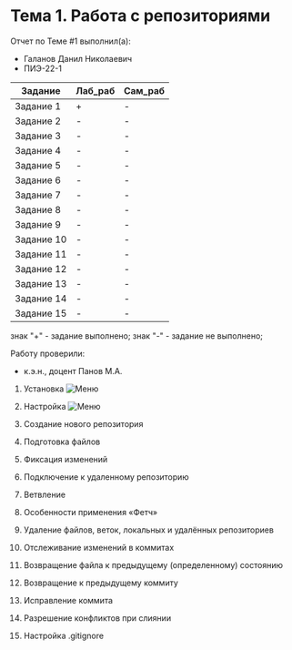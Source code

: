 # Тема 1. Работа с репозиториями
Отчет по Теме #1 выполнил(а):
- Галанов Данил Николаевич
- ПИЭ-22-1

| Задание | Лаб_раб | Сам_раб |
| ------ | ------ | ------ |
| Задание 1 | + | - |
| Задание 2 | - | - |
| Задание 3 | - | - |
| Задание 4 | - | - |
| Задание 5 | - | - |
| Задание 6 | - | - |
| Задание 7 | - | - |
| Задание 8 | - | - |
| Задание 9 | - | - |
| Задание 10 | - | - |
| Задание 11 | - | - |
| Задание 12 | - | - |
| Задание 13 | - | - |
| Задание 14 | - | - |
| Задание 15 | - | - |

знак "+" - задание выполнено; знак "-" - задание не выполнено;

Работу проверили:
- к.э.н., доцент Панов М.А.

1. Установка
![Меню](https://github.com/abarigena/Software_Engineering/blob/%D0%A2%D0%B5%D0%BC%D0%B0_1/pic%20%D0%BA%201%20%D1%82%D0%B5%D0%BC%D0%B5/%D0%A3%D1%81%D1%82%D0%B0%D0%BD%D0%BE%D0%B2%D0%BA%D0%B0_1.png)

2. Настройка
![Меню]()

3. Создание нового репозитория

4. Подготовка файлов

5. Фиксация изменений

6. Подключение к удаленному репозиторию

7. Ветвление

8. Особенности применения «Фетч»

9. Удаление файлов, веток, локальных и удалённых репозиториев

10. Отслеживание изменений в коммитах

11. Возвращение файла к предыдущему (определенному) состоянию

12. Возвращение к предыдущему коммиту

13. Исправление коммита

14. Разрешение конфликтов при слиянии

15. Настройка .gitignore
